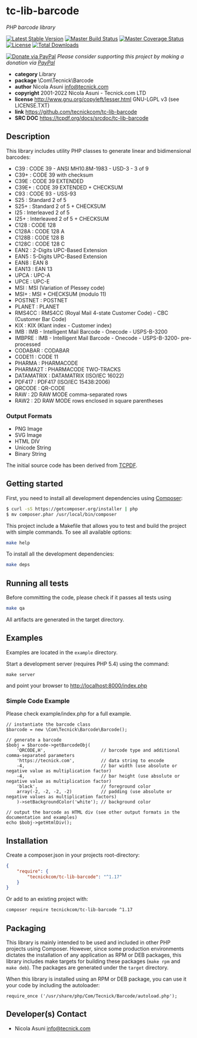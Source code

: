 # tc-lib-barcode
*PHP barcode library*

[![Latest Stable Version](https://poser.pugx.org/tecnickcom/tc-lib-barcode/version)](https://packagist.org/packages/tecnickcom/tc-lib-barcode)
[![Master Build Status](https://secure.travis-ci.org/tecnickcom/tc-lib-barcode.png?branch=main)](https://travis-ci.org/tecnickcom/tc-lib-barcode?branch=main)
[![Master Coverage Status](https://coveralls.io/repos/tecnickcom/tc-lib-barcode/badge.svg?branch=main&service=github)](https://coveralls.io/github/tecnickcom/tc-lib-barcode?branch=main)
[![License](https://poser.pugx.org/tecnickcom/tc-lib-barcode/license)](https://packagist.org/packages/tecnickcom/tc-lib-barcode)
[![Total Downloads](https://poser.pugx.org/tecnickcom/tc-lib-barcode/downloads)](https://packagist.org/packages/tecnickcom/tc-lib-barcode)

[![Donate via PayPal](https://img.shields.io/badge/donate-paypal-87ceeb.svg)](https://www.paypal.com/cgi-bin/webscr?cmd=_donations&currency_code=GBP&business=paypal@tecnick.com&item_name=donation%20for%20tc-lib-barcode%20project)
*Please consider supporting this project by making a donation via [PayPal](https://www.paypal.com/cgi-bin/webscr?cmd=_donations&currency_code=GBP&business=paypal@tecnick.com&item_name=donation%20for%20tc-lib-barcode%20project)*

* **category**    Library
* **package**     \Com\Tecnick\Barcode
* **author**      Nicola Asuni <info@tecnick.com>
* **copyright**   2001-2022 Nicola Asuni - Tecnick.com LTD
* **license**     http://www.gnu.org/copyleft/lesser.html GNU-LGPL v3 (see LICENSE.TXT)
* **link**        https://github.com/tecnickcom/tc-lib-barcode
* **SRC DOC**     https://tcpdf.org/docs/srcdoc/tc-lib-barcode

## Description

This library includes utility PHP classes to generate linear and bidimensional barcodes:

* C39        : CODE 39 - ANSI MH10.8M-1983 - USD-3 - 3 of 9
* C39+       : CODE 39 with checksum
* C39E       : CODE 39 EXTENDED
* C39E+      : CODE 39 EXTENDED + CHECKSUM
* C93        : CODE 93 - USS-93
* S25        : Standard 2 of 5
* S25+       : Standard 2 of 5 + CHECKSUM
* I25        : Interleaved 2 of 5
* I25+       : Interleaved 2 of 5 + CHECKSUM
* C128       : CODE 128
* C128A      : CODE 128 A
* C128B      : CODE 128 B
* C128C      : CODE 128 C
* EAN2       : 2-Digits UPC-Based Extension
* EAN5       : 5-Digits UPC-Based Extension
* EAN8       : EAN 8
* EAN13      : EAN 13
* UPCA       : UPC-A
* UPCE       : UPC-E
* MSI        : MSI (Variation of Plessey code)
* MSI+       : MSI + CHECKSUM (modulo 11)
* POSTNET    : POSTNET
* PLANET     : PLANET
* RMS4CC     : RMS4CC (Royal Mail 4-state Customer Code) - CBC (Customer Bar Code)
* KIX        : KIX (Klant index - Customer index)
* IMB        : IMB - Intelligent Mail Barcode - Onecode - USPS-B-3200
* IMBPRE     : IMB - Intelligent Mail Barcode - Onecode - USPS-B-3200- pre-processed
* CODABAR    : CODABAR
* CODE11     : CODE 11
* PHARMA     : PHARMACODE
* PHARMA2T   : PHARMACODE TWO-TRACKS
* DATAMATRIX : DATAMATRIX (ISO/IEC 16022)
* PDF417     : PDF417 (ISO/IEC 15438:2006)
* QRCODE     : QR-CODE
* RAW        : 2D RAW MODE comma-separated rows
* RAW2       : 2D RAW MODE rows enclosed in square parentheses

### Output Formats

* PNG Image
* SVG Image
* HTML DIV
* Unicode String
* Binary String

The initial source code has been derived from [TCPDF](<http://www.tcpdf.org>).


## Getting started

First, you need to install all development dependencies using [Composer](https://getcomposer.org/):

```bash
$ curl -sS https://getcomposer.org/installer | php
$ mv composer.phar /usr/local/bin/composer
```

This project include a Makefile that allows you to test and build the project with simple commands.
To see all available options:

```bash
make help
```

To install all the development dependencies:

```bash
make deps
```

## Running all tests

Before committing the code, please check if it passes all tests using

```bash
make qa
```

All artifacts are generated in the target directory.


## Examples

Examples are located in the `example` directory.

Start a development server (requires PHP 5.4) using the command:

```
make server
```

and point your browser to <http://localhost:8000/index.php>


### Simple Code Example

Please check example/index.php for a full example.

```
// instantiate the barcode class
$barcode = new \Com\Tecnick\Barcode\Barcode();

// generate a barcode
$bobj = $barcode->getBarcodeObj(
    'QRCODE,H',                     // barcode type and additional comma-separated parameters
    'https://tecnick.com',          // data string to encode
    -4,                             // bar width (use absolute or negative value as multiplication factor)
    -4,                             // bar height (use absolute or negative value as multiplication factor)
    'black',                        // foreground color
    array(-2, -2, -2, -2)           // padding (use absolute or negative values as multiplication factors)
    )->setBackgroundColor('white'); // background color

// output the barcode as HTML div (see other output formats in the documentation and examples)
echo $bobj->getHtmlDiv();
```


## Installation

Create a composer.json in your projects root-directory:

```json
{
    "require": {
        "tecnickcom/tc-lib-barcode": "^1.17"
    }
}
```

Or add to an existing project with: 

```bash
composer require tecnickcom/tc-lib-barcode ^1.17
```

## Packaging

This library is mainly intended to be used and included in other PHP projects using Composer.
However, since some production environments dictates the installation of any application as RPM or DEB packages,
this library includes make targets for building these packages (`make rpm` and `make deb`).
The packages are generated under the `target` directory.

When this library is installed using an RPM or DEB package, you can use it your code by including the autoloader:
```
require_once ('/usr/share/php/Com/Tecnick/Barcode/autoload.php');
```


## Developer(s) Contact

* Nicola Asuni <info@tecnick.com>
